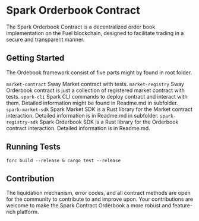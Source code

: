 # Spark Orderbook Contract

The Spark Orderbook Contract is a decentralized order book implementation on the Fuel blockchain, designed to facilitate trading in a secure and transparent manner.


## Getting Started

The Ordebook framework consist of five parts might by found in root folder.

`market-contract` Sway Market contract with tests.
`market-registry` Sway Orderbook contract is just a collection of registered market contract with tests.
`spark-cli` Spark CLI commands to deploy contract and interact with them. Detailed information might be found in Readme.md in subfolder.
`spark-market-sdk` Spark Market SDK is a Rust library for the Market contract interaction. Detailed information is in Readme.md in subfolder.
`spark-registry-sdk` Spark Orderbook SDK is a Rust library for the Orderbook contract interaction. Detailed information is in Readme.md.


## Running Tests

```
forc build --release & cargo test --release
```

## Contribution

The liquidation mechanism, error codes, and all contract methods are open for the community to contribute to and improve upon. Your contributions are welcome to make the Spark Contract Orderbook a more robust and feature-rich platform.

